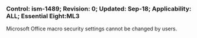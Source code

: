 ### Control: ism-1489; Revision: 0; Updated: Sep-18; Applicability: ALL; Essential Eight:ML3
<p>Microsoft Office macro security settings cannot be changed by users.</p>